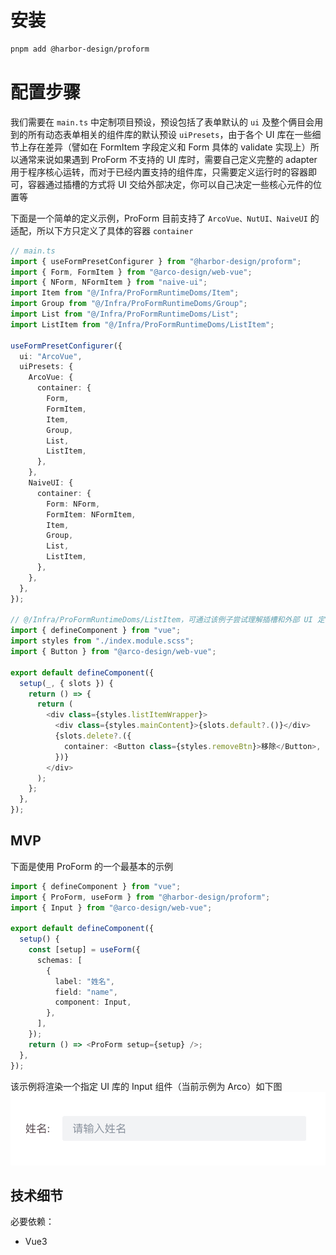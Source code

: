 # 安装

```sh
pnpm add @harbor-design/proform
```

# 配置步骤

我们需要在 `main.ts` 中定制项目预设，预设包括了表单默认的 `ui` 及整个俩目会用到的所有动态表单相关的组件库的默认预设 `uiPresets`，由于各个 UI 库在一些细节上存在差异（譬如在 FormItem 字段定义和 Form 具体的 validate 实现上）所以通常来说如果遇到 ProForm 不支持的 UI 库时，需要自己定义完整的 adapter 用于程序核心运转，而对于已经内置支持的组件库，只需要定义运行时的容器即可，容器通过插槽的方式将 UI 交给外部决定，你可以自己决定一些核心元件的位置等

下面是一个简单的定义示例，ProForm 目前支持了 `ArcoVue、NutUI、NaiveUI` 的适配，所以下方只定义了具体的容器 `container`

```ts
// main.ts
import { useFormPresetConfigurer } from "@harbor-design/proform";
import { Form, FormItem } from "@arco-design/web-vue";
import { NForm, NFormItem } from "naive-ui";
import Item from "@/Infra/ProFormRuntimeDoms/Item";
import Group from "@/Infra/ProFormRuntimeDoms/Group";
import List from "@/Infra/ProFormRuntimeDoms/List";
import ListItem from "@/Infra/ProFormRuntimeDoms/ListItem";

useFormPresetConfigurer({
  ui: "ArcoVue",
  uiPresets: {
    ArcoVue: {
      container: {
        Form,
        FormItem,
        Item,
        Group,
        List,
        ListItem,
      },
    },
    NaiveUI: {
      container: {
        Form: NForm,
        FormItem: NFormItem,
        Item,
        Group,
        List,
        ListItem,
      },
    },
  },
});

// @/Infra/ProFormRuntimeDoms/ListItem，可通过该例子尝试理解插槽和外部 UI 定制结合形成的简单的 headless 设计
import { defineComponent } from "vue";
import styles from "./index.module.scss";
import { Button } from "@arco-design/web-vue";

export default defineComponent({
  setup(_, { slots }) {
    return () => {
      return (
        <div class={styles.listItemWrapper}>
          <div class={styles.mainContent}>{slots.default?.()}</div>
          {slots.delete?.({
            container: <Button class={styles.removeBtn}>移除</Button>,
          })}
        </div>
      );
    };
  },
});
```

## MVP

下面是使用 ProForm 的一个最基本的示例

```ts
import { defineComponent } from "vue";
import { ProForm, useForm } from "@harbor-design/proform";
import { Input } from "@arco-design/web-vue";

export default defineComponent({
  setup() {
    const [setup] = useForm({
      schemas: [
        {
          label: "姓名",
          field: "name",
          component: Input,
        },
      ],
    });
    return () => <ProForm setup={setup} />;
  },
});
```

该示例将渲染一个指定 UI 库的 Input 组件（当前示例为 Arco）如下图
![MVP](./assets/mvp.png)

## 技术细节

必要依赖：

- Vue3
